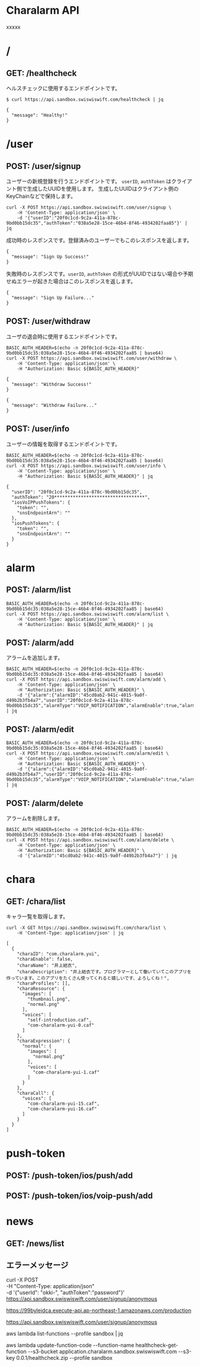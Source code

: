 # Charalarm API

xxxxx


# /

## GET: /healthcheck

ヘルスチェックに使用するエンドポイントです。

```
$ curl https://api.sandbox.swiswiswift.com/healthcheck | jq
```

```
{
  "message": "Healthy!"
}
```

# /user

## POST: /user/signup

ユーザーの新規登録を行うエンドポイントです。
`userID`, `authToken` はクライアント側で生成したUUIDを使用します。
生成したUUIDはクライアント側のKeyChainなどで保持します。

```
curl -X POST https://api.sandbox.swiswiswift.com/user/signup \
    -H 'Content-Type: application/json' \
    -d '{"userID":"20f0c1cd-9c2a-411a-878c-9bd0bb15dc35","authToken":"038a5e28-15ce-46b4-8f46-4934202faa85"}' | jq
```

成功時のレスポンスです。登録済みのユーザーでもこのレスポンスを返します。

```
{
  "message": "Sign Up Success!"
}
```

失敗時のレスポンスです。`userID`, `authToken` の形式がUUIDではない場合や予期せぬエラーが起きた場合はこのレスポンスを返します。

```
{
  "message": "Sign Up Failure..."
}
```


## POST: /user/withdraw

ユーザの退会時に使用するエンドポイントです。

```
BASIC_AUTH_HEADER=$(echo -n 20f0c1cd-9c2a-411a-878c-9bd0bb15dc35:038a5e28-15ce-46b4-8f46-4934202faa85 | base64)
curl -X POST https://api.sandbox.swiswiswift.com/user/withdraw \
    -H 'Content-Type: application/json' \
    -H "Authorization: Basic ${BASIC_AUTH_HEADER}"
```

```
{
  "message": "Withdraw Success!"
}
```

```
{
  "message": "Withdraw Failure..."
}
```


## POST: /user/info

ユーザーの情報を取得するエンドポイントです。

```
BASIC_AUTH_HEADER=$(echo -n 20f0c1cd-9c2a-411a-878c-9bd0bb15dc35:038a5e28-15ce-46b4-8f46-4934202faa85 | base64)
curl -X POST https://api.sandbox.swiswiswift.com/user/info \
    -H 'Content-Type: application/json' \
    -H "Authorization: Basic ${BASIC_AUTH_HEADER}" | jq
```

```
{
  "userID": "20f0c1cd-9c2a-411a-878c-9bd0bb15dc35",
  "authToken": "20**********************************",
  "iosVoIPPushTokens": {
    "token": "",
    "snsEndpointArn": ""
  },
  "iosPushTokens": {
    "token": "",
    "snsEndpointArn": ""
  }
}
```

# alarm

## POST: /alarm/list

```
BASIC_AUTH_HEADER=$(echo -n 20f0c1cd-9c2a-411a-878c-9bd0bb15dc35:038a5e28-15ce-46b4-8f46-4934202faa85 | base64)
curl -X POST https://api.sandbox.swiswiswift.com/alarm/list \
    -H 'Content-Type: application/json' \
    -H "Authorization: Basic ${BASIC_AUTH_HEADER}" | jq
```

## POST: /alarm/add

アラームを追加します。

```
BASIC_AUTH_HEADER=$(echo -n 20f0c1cd-9c2a-411a-878c-9bd0bb15dc35:038a5e28-15ce-46b4-8f46-4934202faa85 | base64)
curl -X POST https://api.sandbox.swiswiswift.com/alarm/add \
    -H 'Content-Type: application/json' \
    -H "Authorization: Basic ${BASIC_AUTH_HEADER}" \
    -d '{"alarm":{"alarmID":"45cd0ab2-941c-4015-9a0f-d49b2b3fb4a7","userID":"20f0c1cd-9c2a-411a-878c-9bd0bb15dc35","alarmType":"VOIP_NOTIFICATION","alarmEnable":true,"alarmName":"alarmName","alarmHour":8,"alarmMinute":30,"charaID":"charaID","charaName":"charaName","voiceFileURL":"voiceFileURL","sunday":true,"monday":false,"tuesday":true,"wednesday":false,"thursday":true,"friday":false,"saturday":true}}' | jq
```




## POST: /alarm/edit

```
BASIC_AUTH_HEADER=$(echo -n 20f0c1cd-9c2a-411a-878c-9bd0bb15dc35:038a5e28-15ce-46b4-8f46-4934202faa85 | base64)
curl -X POST https://api.sandbox.swiswiswift.com/alarm/edit \
    -H 'Content-Type: application/json' \
    -H "Authorization: Basic ${BASIC_AUTH_HEADER}" \
    -d '{"alarm":{"alarmID":"45cd0ab2-941c-4015-9a0f-d49b2b3fb4a7","userID":"20f0c1cd-9c2a-411a-878c-9bd0bb15dc35","alarmType":"VOIP_NOTIFICATION","alarmEnable":true,"alarmName":"alarmName","alarmHour":8,"alarmMinute":30,"charaID":"charaID","charaName":"charaName","voiceFileURL":"voiceFileURL","sunday":true,"monday":false,"tuesday":true,"wednesday":false,"thursday":true,"friday":false,"saturday":true}}' | jq
```


## POST: /alarm/delete

アラームを削除します。

```
BASIC_AUTH_HEADER=$(echo -n 20f0c1cd-9c2a-411a-878c-9bd0bb15dc35:038a5e28-15ce-46b4-8f46-4934202faa85 | base64)
curl -X POST https://api.sandbox.swiswiswift.com/alarm/delete \
    -H 'Content-Type: application/json' \
    -H "Authorization: Basic ${BASIC_AUTH_HEADER}" \
    -d '{"alarmID":"45cd0ab2-941c-4015-9a0f-d49b2b3fb4a7"}' | jq
```


# chara

## GET: /chara/list

キャラ一覧を取得します。

```
curl -X GET https://api.sandbox.swiswiswift.com/chara/list \
    -H 'Content-Type: application/json' | jq
```

```
[
  {
    "charaID": "com.charalarm.yui",
    "charaEnable": false,
    "charaName": "井上結衣",
    "charaDescription": "井上結衣です。プログラマーとして働いていてこのアプリを作っています。このアプリをたくさん使ってくれると嬉しいです、よろしくね！",
    "charaProfiles": [],
    "charaResource": {
      "images": [
        "thumbnail.png",
        "normal.png"
      ],
      "voices": [
        "self-introduction.caf",
        "com-charalarm-yui-0.caf"
      ]
    },
    "charaExpression": {
      "normal": {
        "images": [
          "normal.png"
        ],
        "voices": [
          "com-charalarm-yui-1.caf"
        ]
      }
    },
    "charaCall": {
      "voices": [
        "com-charalarm-yui-15.caf",
        "com-charalarm-yui-16.caf"
      ]
    }
  }
]
```

# push-token

## POST: /push-token/ios/push/add


## POST: /push-token/ios/voip-push/add


# news

## GET: /news/list



## エラーメッセージ





curl -X POST \
  -H "Content-Type: application/json" \
  -d '{"userId": "okki-", "authToken":"password"}' \
  https://api.sandbox.swiswiswift.com/user/signup/anonymous







https://99byleidca.execute-api.ap-northeast-1.amazonaws.com/production


https://api.sandbox.swiswiswift.com/user/signup/anonymous



aws lambda list-functions --profile sandbox | jq


aws lambda update-function-code --function-name healthcheck-get-function --s3-bucket application.charalarm.sandbox.swiswiswift.com --s3-key 0.0.1/healthcheck.zip --profile sandbox

